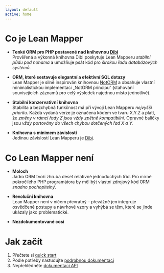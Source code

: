 ```yaml
---
layout: default
active: home
---
```


# Co je Lean Mapper

- **Tenké ORM pro PHP postavené nad knihovnou [Dibi](https://dibiphp.com)**
<br> Prověřená a výkonná knihovna Dibi poskytuje Lean Mapperu *stabilní půdu pod nohama* a umožňuje psát kód pro *širokou řadu databázových systémů*.

- **ORM, které sestavuje elegantní a efektivní SQL dotazy**
<br> Lean Mapper je silně inspirován knihovnou [NotORM](http://www.notorm.com) a obsahuje vlastní minimalistickou implementaci „NotORM principu“ (stahování souvisejících záznamů pro celý výsledek najednou místo jednotlivě).

- **Stabilní konzervativní knihovna**
<br> Stabilita a bezchybná funkčnost má při vývoji Lean Mapperu *nejvyšší prioritu*. Každá vydaná verze je označena kódem ve tvaru X.Y.Z a platí, že *změny v rámci řady Z jsou vždy zpětně kompatibilní*. Opravné balíčky jsou *vždy portovány do všech chybou dotčených řad X a Y*.

- **Knihovna s minimem závislostí**
<br> Jedinou závislostí Lean Mapperu je [Dibi](https://dibiphp.com).


# Co Lean Mapper není

- **Moloch**
<br> Jádro ORM tvoří zhruba deset relativně jednoduchých tříd. Pro mírně pokročilého PHP programátora by měl být vlastní zdrojový kód ORM <em>snadno pochopitelný</em>.

- **Revoluční knihovna**
<br> Lean Mapper není v ničem převratný &ndash; převážně jen integruje osvědčené postupy a návrhové vzory a vyhýbá se těm, které se jinde ukázaly jako problematické.

- **Nezdokumentované cosi**

# Jak začít

1. Přečtete si [quick start](/cs/quick-start/)
2. Podle potřeby nastudujte [podrobnou dokumentaci](/cs/)
3. Nepřehlédněte [dokumentaci API](/cs/api/)
